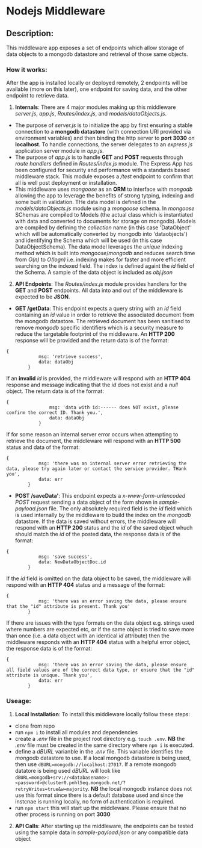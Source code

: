 # Nodejs Middleware

## Description: 

This middleware app exposes a set of endpoints which allow storage of data objects to a mongodb datastore and retrieval of those same objects.

### How it works: 

After the app is installed locally or deployed remotely, 2 endpoints will be available (more on this later), one endpoint for saving data, and the other endpoint to retrieve data.

1. **Internals**: There are 4 major modules making up this middleware *server.js*, *app.js*, *Routes/index.js*, and *models/dataObjects.js*. 
- The purpose of *server.js* is to initialize the app by first ensuring a stable connection to a **mongodb datastore** (with connection URI provided via environment variables) and then binding the http server to **port 3030** on **localhost**. To handle connections, the server delegates to an *express js* application server module in *app.js*.
- The purpose of *app.js* is to handle **GET** and **POST** requests through *route handlers* defined in *Routes/index.js* module. The Express App has been configured for security and performance with a standards based middleware stack. This module exposes a */test* endpoint to confirm that all is well post deployment or installation.
- This middleware uses *mongoose* as an **ORM** to interface with *mongodb* allowing the app to leverage the benefits of strong tytping, indexing and some built in validation. THe data model is defined in the *models/dataObjects.js* module using a *mongoose* schema. In *mongoose* SChemas are compiled to Models (the actual class which is instantiated with data and converted to documents for storage on mongodb). Models are compiled by defining the *collection* name (in this case 'DataObject' which will be automatically converted by mongodb into 'dataobjects') and identifying the Schema which will be used (in this case DataObjectSchema). The data model leverages the *unique* indexing method which is built into *mongoose*/*mongodb* and reduces search time from *O(n)* to *O(logn)* i.e. indexing makes for faster and more efficient searching on the indexed field. The index is defined againt the *id* field of the Schema. A sample of the data object is included as *obj.json*

2. **API Endpoints**: The *Routes/index.js* module provides handlers for the **GET** and **POST** endpoints. All data into and out of the middleware is expected to be **JSON**.
- **GET /getData**: This endpoint expects a query string with an *id* field containing an *id* value in order to retrieve the associated document from the mongodb datastore. The retrieved document has been sanitised to remove *mongodb* specific identifiers which is a security measure to reduce the targetable footprint of the middleware. An **HTTP 200** response will be provided and the return data is of the format:

>
```
{
            msg: 'retrieve success',
            data: dataObj
        }
```
>

If an **invalid** *id* is provided, the middleware will respond with an **HTTP 404** response and message indicating that the *id* does not exist and a *null* object. The return data is of the format:

>
```
{
                msg: 'data with id:------ does NOT exist, please confirm the correct ID. Thank you.',
                data: dataObj
            }
```
>

If for some reason an internal server error occurs when attempting to retrieve the document, the middleware will respond with an **HTTP 500** status and data of the format:

>
```
{
            msg: 'there was an internal server error retrieving the data, please try again later or contact the service provider. THank you',
            data: err
        }
```

>

- **POST /saveData'**: This endpoint expects a *x-www-form-urlencoded* *POST* request sending a data object of the form shown in *sample-payload.json* file. The only absolutely required field is the *id* field which is used internally by the middleware to build the index on the *mongodb* datastore. If the data is saved without errors, the middleware will respond with an **HTTP 200** status and the *id* of the saved object whuch should match the *id* of the posted data, the response data is of the format:

>
```
{
            msg: 'save success',
            data: NewDataObjectDoc.id
        }
```

>

If the *id* field is omitted on the data object to be saved, the middleware will respond with an **HTTP 404** status and a message of the format:

>
```
{
            msg: 'there was an error saving the data, please ensure that the "id" attribute is present. Thank you'
        }
```

>

If there are issues with the type formats on the data object e.g. strings used where numbers are expected etc, or if the same object is tried to save more than once (i.e. a data object with an identical *id* attribute) then the middleware responds with an **HTTP 404** status with a helpful error object, the response data is of the format: 

>
```
{
            msg: 'there was an error saving the data, please ensure all field values are of the correct data type, or ensure that the "id" attribute is unique. Thank you',
            data: err
        }
```
>

### Useage:

1. **Local Installation**: To install this middleware locally follow these steps:
- clone from repo
- run `npm i` to install all modules and dependencies
- create a *.env* file in the project root directory e.g. `touch .env`. **NB** the *.env* file must be created in the same directory where `npm i` is executed.
- define a *dBURL* varianble in the *.env* file. This variable identifies the *mongodb* datastore to use. If a local mongodb datastore is being used, then use ```dBURL=mongodb://localhost:27017```. If a remote mongodb datatore is being used *dBURL* will look like ```dBURL=mongodb+srv://<databasename>:<password>@cluster0.pnhl5eq.mongodb.net/?retryWrites=true&w=majority```. **NB** the local mongodb instance does not use this format since there is a default database used and since the instcnae is running locally, no form of authentication is required.
- run `npm start` this will start up the middleware. Please ensure that no other process is running on port **3030**
2. **API Calls**: After starting up the middleware, the endpoints can be tested using the sample data in *sample-payload.json* or any compatible data object